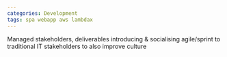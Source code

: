 ```yaml
---
categories: Development
tags: spa webapp aws lambdax
---
```



Managed stakeholders, deliverables introducing & socialising agile/sprint to traditional IT stakeholders to also improve culture


